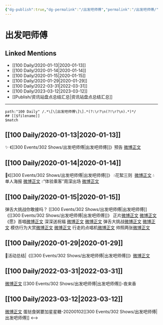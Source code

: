 ```yaml
---
{"dg-publish":true,"dg-permalink":"/出发吧师傅","permalink":"/出发吧师傅/","title":"出发吧师傅","tags":[null],"created":"2022-11-17T21:38:27.000+08:00","updated":"2023-04-10T16:37:03.444+08:00"}
---
```


# 出发吧师傅

## Linked Mentions
- [[100 Daily/2020-01-13\|2020-01-13]]
- [[100 Daily/2020-01-14\|2020-01-14]]
- [[100 Daily/2020-01-15\|2020-01-15]]
- [[100 Daily/2020-01-29\|2020-01-29]]
- [[100 Daily/2022-03-31\|2022-03-31]]
- [[100 Daily/2023-03-12\|2023-03-12]]
- [[Publish/资讯站盘点总结汇总\|资讯站盘点总结汇总]]


---

```expander
path:"100 Daily" /.*\[\[出发吧师傅\]\].*(?:\r?\n(?!\r?\n).*)*/
## [[$filename]]
$match
```
## [[100 Daily/2020-01-13\|2020-01-13]]
✨ 《[[300 Events/302 Shows/出发吧师傅\|出发吧师傅]]》预告
[微博正文](https://m.weibo.cn/6466290670/4460249056689416)
## [[100 Daily/2020-01-14\|2020-01-14]]
🌠《[[300 Events/302 Shows/出发吧师傅\|出发吧师傅]]》
💧花絮三则  [微博正文](https://m.weibo.cn/6466290670/4460586806726657)
💧单人海报 [微博正文](https://m.weibo.cn/6466290670/4460628662363246)
💧“体验乘客”周深出场 [微博正文](https://m.weibo.cn/6466290670/4460640284412489)
## [[100 Daily/2020-01-15\|2020-01-15]]
弹舌大挑战你敢接吗？ [[300 Events/302 Shows/出发吧师傅\|出发吧师傅]]
[](https://weibo.com/1736988591/IpE7va4kD)
《[[300 Events/302 Shows/出发吧师傅\|出发吧师傅]]》
正片[微博正文](https://weibo.com/6466290670/IpA5oEzD0) [微博正文](https://weibo.com/6466290670/IpA43igNf)
《愿》首唱[微博正文](https://weibo.com/6466290670/IpA8Q0REI)
深深送祝福 [微博正文](https://weibo.com/6466290670/IpCdy1bSh) [微博正文](https://weibo.com/6466290670/IpC54oc4j)
弹舌大挑战[微博正文](https://weibo.com/6466290670/IpAAqfOsQ) [微博正文](https://weibo.com/6466290670/IpzRvgIMf)
模仿行为大赏[微博正文](https://weibo.com/6466290670/IpApiAbzW) [微博正文](https://weibo.com/6466290670/IpzUO5Eso)
行走的点唱机[微博正文](https://weibo.com/6466290670/IpAeJurK2)
帅照两张[微博正文](https://weibo.com/6466290670/IpzLJ7ts2)
## [[100 Daily/2020-01-29\|2020-01-29]]
🎵活动总结|《[[300 Events/302 Shows/出发吧师傅\|出发吧师傅]]》[微博正文](https://m.weibo.cn/6466290670/4466080339122037)
## [[100 Daily/2022-03-31\|2022-03-31]]
[微博正文](https://m.weibo.cn/2641418001/4752864860182006) [[300 Events/302 Shows/出发吧师傅\|出发吧师傅]]-夜来香
## [[100 Daily/2023-03-12\|2023-03-12]]
[微博正文](https://weibo.com/detail/4878485141591494) 蛋挞食粥要加星星糖-20200102[[300 Events/302 Shows/出发吧师傅\|出发吧师傅]]
<-->

